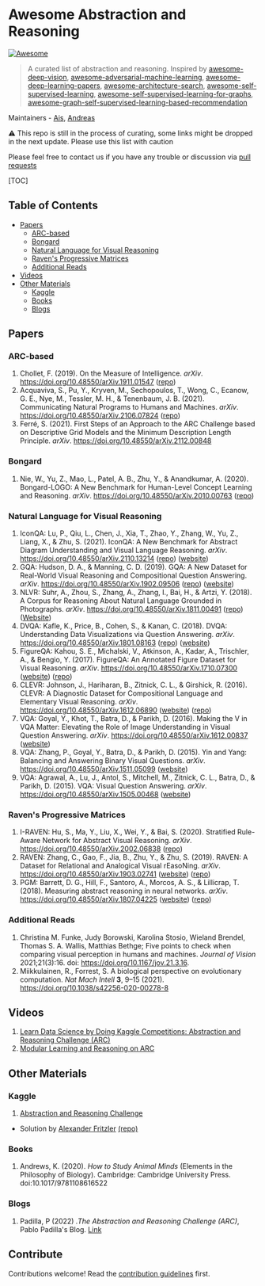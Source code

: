 # Awesome Abstraction and Reasoning

 [![Awesome](https://awesome.re/badge.svg)](https://awesome.re)

> A curated list of abstraction and reasoning. Inspired by [awesome-deep-vision](https://github.com/kjw0612/awesome-deep-vision), [awesome-adversarial-machine-learning](https://github.com/yenchenlin/awesome-adversarial-machine-learning), [awesome-deep-learning-papers](https://github.com/terryum/awesome-deep-learning-papers), [awesome-architecture-search](https://github.com/markdtw/awesome-architecture-search), [awesome-self-supervised-learning](https://github.com/jason718/awesome-self-supervised-learning), [awesome-self-supervised-learning-for-graphs](https://github.com/SXKDZ/awesome-self-supervised-learning-for-graphs), [awesome-graph-self-supervised-learning-based-recommendation](https://github.com/juyongjiang/awesome-graph-self-supervised-learning-based-recommendation)

Maintainers - [Ais](https://github.com/otakbeku), [Andreas](https://github.com/andreaschandra)

⚠️ This repo is still in the process of curating, some links might be dropped in the next update. Please use this list with caution

Please feel free to contact us if you have any trouble or discussion via [pull requests](https://github.com/otakbeku/awesome-abstraction-and-reasoning/pulls)

[TOC]

## Table of Contents
- [Papers](#papers)
  - [ARC-based](#arc-based)
  - [Bongard](#bongard)
  - [Natural Language for Visual Reasoning](#natural-language-for-visual-reasoning)
  - [Raven's Progressive Matrices](#raven-progressive-matrices)
  - [Additional Reads](#additonal-reads)
- [Videos](#videos)
- [Other Materials](#rther-materials)
  - [Kaggle](#kaggle)
  - [Books](#books)
  - [Blogs](#blogs)

## Papers

### ARC-based

1. Chollet, F. (2019). On the Measure of Intelligence. *arXiv*. https://doi.org/10.48550/arXiv.1911.01547 ([repo](https://github.com/fchollet/ARC))
2. Acquaviva, S., Pu, Y., Kryven, M., Sechopoulos, T., Wong, C., Ecanow, G. E., Nye, M., Tessler, M. H., & Tenenbaum, J. B. (2021). Communicating Natural Programs to Humans and Machines. *arXiv*. https://doi.org/10.48550/arXiv.2106.07824 ([repo](https://github.com/samacqua/LARC))
3. Ferré, S. (2021). First Steps of an Approach to the ARC Challenge based on Descriptive Grid Models and the Minimum Description Length Principle. *arXiv*. https://doi.org/10.48550/arXiv.2112.00848

### Bongard

1. Nie, W., Yu, Z., Mao, L., Patel, A. B., Zhu, Y., & Anandkumar, A. (2020). Bongard-LOGO: A New Benchmark for Human-Level Concept Learning and Reasoning. *arXiv*. https://doi.org/10.48550/arXiv.2010.00763 ([repo](https://github.com/NVlabs/Bongard-LOGO))

### Natural Language for Visual Reasoning

1. IconQA: Lu, P., Qiu, L., Chen, J., Xia, T., Zhao, Y., Zhang, W., Yu, Z., Liang, X., & Zhu, S. (2021). IconQA: A New Benchmark for Abstract Diagram Understanding and Visual Language Reasoning. *arXiv*. https://doi.org/10.48550/arXiv.2110.13214 ([repo](https://github.com/lupantech/IconQA)) ([website](https://iconqa.github.io))
2. GQA: Hudson, D. A., & Manning, C. D. (2019). GQA: A New Dataset for Real-World Visual Reasoning and Compositional Question Answering. *arXiv*. https://doi.org/10.48550/arXiv.1902.09506 ([repo](https://github.com/stanfordnlp/mac-network)) ([website](https://cs.stanford.edu/people/dorarad/gqa/index.html))
3. NLVR: Suhr, A., Zhou, S., Zhang, A., Zhang, I., Bai, H., & Artzi, Y. (2018). A Corpus for Reasoning About Natural Language Grounded in Photographs. *arXiv*. https://doi.org/10.48550/arXiv.1811.00491 ([repo](https://github.com/lil-lab/nlvr)) ([Website](https://lil.nlp.cornell.edu/nlvr/))
4. DVQA: Kafle, K., Price, B., Cohen, S., & Kanan, C. (2018). DVQA: Understanding Data Visualizations via Question Answering. *arXiv*. https://doi.org/10.48550/arXiv.1801.08163 ([repo](https://github.com/kushalkafle/DVQA_dataset)) ([website](https://kushalkafle.com/projects/dvqa.html))
5. FigureQA: Kahou, S. E., Michalski, V., Atkinson, A., Kadar, A., Trischler, A., & Bengio, Y. (2017). FigureQA: An Annotated Figure Dataset for Visual Reasoning. *arXiv*. https://doi.org/10.48550/arXiv.1710.07300 ([website](https://www.microsoft.com/en-us/research/project/figureqa-dataset/)) ([repo](https://github.com/vmichals/FigureQA-baseline))
6. CLEVR: Johnson, J., Hariharan, B., Zitnick, C. L., & Girshick, R. (2016). CLEVR: A Diagnostic Dataset for Compositional Language and Elementary Visual Reasoning. *arXiv*. https://doi.org/10.48550/arXiv.1612.06890 ([website](https://cs.stanford.edu/people/jcjohns/clevr/)) ([repo](https://github.com/facebookresearch/clevr-dataset-gen))
7. VQA: Goyal, Y., Khot, T., Batra, D., & Parikh, D. (2016). Making the V in VQA Matter: Elevating the Role of Image Understanding in Visual Question Answering. *arXiv*. https://doi.org/10.48550/arXiv.1612.00837 ([website](https://visualqa.org))
8. VQA: Zhang, P., Goyal, Y., Batra, D., & Parikh, D. (2015). Yin and Yang: Balancing and Answering Binary Visual Questions. *arXiv*. https://doi.org/10.48550/arXiv.1511.05099 ([website](https://visualqa.org))
9. VQA: Agrawal, A., Lu, J., Antol, S., Mitchell, M., Zitnick, C. L., Batra, D., & Parikh, D. (2015). VQA: Visual Question Answering. *arXiv*. https://doi.org/10.48550/arXiv.1505.00468 ([website](https://visualqa.org))

### Raven's Progressive Matrices

1. I-RAVEN: Hu, S., Ma, Y., Liu, X., Wei, Y., & Bai, S. (2020). Stratified Rule-Aware Network for Abstract Visual Reasoning. *arXiv*. https://doi.org/10.48550/arXiv.2002.06838 ([repo](https://github.com/husheng12345/SRAN))
2. RAVEN: Zhang, C., Gao, F., Jia, B., Zhu, Y., & Zhu, S. (2019). RAVEN: A Dataset for Relational and Analogical Visual rEasoNing. *arXiv*. https://doi.org/10.48550/arXiv.1903.02741 ([website](http://wellyzhang.github.io/project/raven.html)) ([repo](https://github.com/WellyZhang/RAVEN))
3. PGM: Barrett, D. G., Hill, F., Santoro, A., Morcos, A. S., & Lillicrap, T. (2018). Measuring abstract reasoning in neural networks. *arXiv*. https://doi.org/10.48550/arXiv.1807.04225 ([website](https://www.deepmind.com/blog/measuring-abstract-reasoning-in-neural-networks)) ([repo](https://github.com/deepmind/abstract-reasoning-matrices))

### Additional Reads

1. Christina M. Funke, Judy Borowski, Karolina Stosio, Wieland Brendel, Thomas S. A. Wallis, Matthias Bethge; Five points to check when comparing visual perception in humans and machines. *Journal of Vision* 2021;21(3):16. doi: https://doi.org/10.1167/jov.21.3.16.
2. Miikkulainen, R., Forrest, S. A biological perspective on evolutionary computation. *Nat Mach Intell* **3**, 9–15 (2021). https://doi.org/10.1038/s42256-020-00278-8


## Videos

1. [Learn Data Science by Doing Kaggle Competitions: Abstraction and Reasoning Challenge (ARC)](https://www.youtube.com/watch?v=8siI9KyOwX0)
2. [Modular Learning and Reasoning on ARC](https://youtu.be/wyabkjnadng)

## Other Materials

### Kaggle

1. [Abstraction and Reasoning Challenge](https://www.kaggle.com/c/abstraction-and-reasoning-challenge)
  - Solution by [Alexander Fritzler](https://www.kaggle.com/code/alexfritz/genetic-dsl-part-from-10th-place-python-version/notebook) [(repo)](https://github.com/artyompal/kaggle-abstract-reasoning)

### Books

1. Andrews, K. (2020). *How to Study Animal Minds* (Elements in the Philosophy of Biology). Cambridge: Cambridge University Press. doi:10.1017/9781108616522 

### Blogs

1. Padilla, P (2022) *.The Abstraction and Reasoning Challenge (ARC)*, Pablo Padilla's Blog. [Link](https://pgpbpadilla.github.io/chollet-arc-challenge)


## Contribute

Contributions welcome! Read the [contribution guidelines](contributing.md) first.
